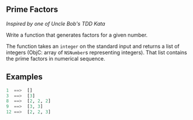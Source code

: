 ## Prime Factors

_Inspired by one of Uncle Bob's TDD Kata_

Write a function that generates factors for a given number.

The function takes an `integer` on the standard input and returns a list of integers (ObjC: array of `NSNumber`s representing integers). That list contains the prime factors in numerical sequence.


## Examples

```py
1  ==>  []
3  ==>  [3]
8  ==>  [2, 2, 2]
9  ==>  [3, 3]
12 ==>  [2, 2, 3]
```
